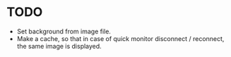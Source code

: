 # TODO

- Set background from image file.
- Make a cache, so that in case of quick monitor disconnect / reconnect, the same image is displayed.
